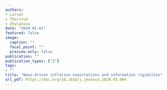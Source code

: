 ```yaml
---
authors:
- Larsen
- Thorsrud
- Zhulanova
date: "2020-01-01"
featured: false
image:
  caption: ""
  focal_point: ""
  preview_only: false
publication: ""
publication_types: ["2"]
tags:
- ""
title: "News-driven inflation expectations and information rigidities"
url_pdf: https://doi.org/10.1016/j.jmoneco.2020.03.004
---
```

